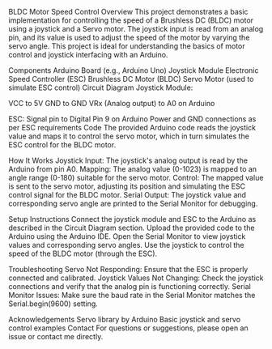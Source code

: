 BLDC Motor Speed Control
Overview
This project demonstrates a basic implementation for controlling the speed of a Brushless DC (BLDC) motor using a joystick and a Servo motor. The joystick input is read from an analog pin, and its value is used to adjust the speed of the motor by varying the servo angle. This project is ideal for understanding the basics of motor control and joystick interfacing with an Arduino.

Components
Arduino Board (e.g., Arduino Uno)
Joystick Module
Electronic Speed Controller (ESC)
Brushless DC Motor (BLDC)
Servo Motor (used to simulate ESC control)
Circuit Diagram
Joystick Module:

VCC to 5V
GND to GND
VRx (Analog output) to A0 on Arduino

ESC:
Signal pin to Digital Pin 9 on Arduino
Power and GND connections as per ESC requirements
Code
The provided Arduino code reads the joystick value and maps it to control the servo motor, which in turn simulates the ESC control for the BLDC motor.


How It Works
Joystick Input: The joystick's analog output is read by the Arduino from pin A0.
Mapping: The analog value (0-1023) is mapped to an angle range (0-180) suitable for the servo motor.
Control: The mapped value is sent to the servo motor, adjusting its position and simulating the ESC control signal for the BLDC motor.
Serial Output: The joystick value and corresponding servo angle are printed to the Serial Monitor for debugging.


Setup Instructions
Connect the joystick module and ESC to the Arduino as described in the Circuit Diagram section.
Upload the provided code to the Arduino using the Arduino IDE.
Open the Serial Monitor to view joystick values and corresponding servo angles.
Use the joystick to control the speed of the BLDC motor (through the ESC).


Troubleshooting
Servo Not Responding: Ensure that the ESC is properly connected and calibrated.
Joystick Values Not Changing: Check the joystick connections and verify that the analog pin is functioning correctly.
Serial Monitor Issues: Make sure the baud rate in the Serial Monitor matches the Serial.begin(9600) setting.


Acknowledgements
Servo library by Arduino
Basic joystick and servo control examples
Contact
For questions or suggestions, please open an issue or contact me directly.
